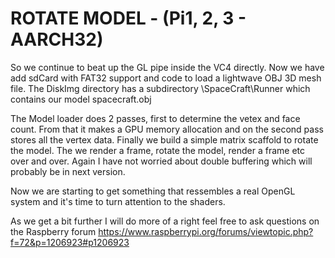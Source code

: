 # ROTATE MODEL - (Pi1, 2, 3 - AARCH32)
>
So we continue to beat up the GL pipe inside the VC4 directly. Now we have add sdCard with FAT32 support and code to load a lightwave OBJ 3D mesh file. The DiskImg directory has a subdirectory \\SpaceCraft\\Runner which contains our model spacecraft.obj

The Model loader does 2 passes, first to determine the vetex and face count. From that it makes a GPU memory allocation and on the second pass stores all the vertex data. Finally we build a simple matrix scaffold to rotate the model. The we render a frame, rotate the model, render a frame etc over and over. Again I have not worried about double buffering which will probably be in next version.

Now we are starting to get something that ressembles a real OpenGL system and it's time to turn attention to the shaders.

As we get a bit further I will do more of a right feel free to ask questions on the Raspberry forum
https://www.raspberrypi.org/forums/viewtopic.php?f=72&p=1206923#p1206923
